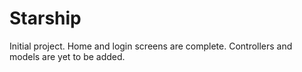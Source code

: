 Starship
========
Initial project. Home and login screens are complete. Controllers and models are yet to be added. 

